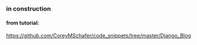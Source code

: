 ### in construction

#### from tutorial:
https://github.com/CoreyMSchafer/code_snippets/tree/master/Django_Blog
